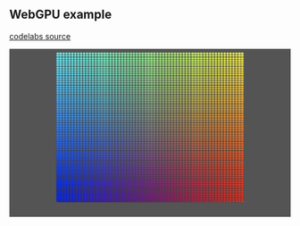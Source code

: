 ## WebGPU example

[codelabs source](https://codelabs.developers.google.com/your-first-webgpu-app#5)

![canvas](./preview.png)